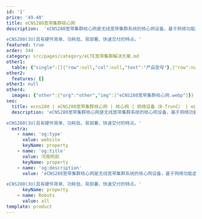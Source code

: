 ```yaml
---
id: '1'
price: '49.40'
title: eCNS280宽带集群核心网
description:  'eCNS280宽带集群核心网是无线宽带集群系统的核心网设备，基于网络功能虚拟化(Network Functions Virtualization，NFV)和云化架构设计，提供传统核心网的网络功能外，还通过将网元功能虚拟化、在多网元间共享标准化硬件资源，来给各网元提供可根据实际应用的容量配置，提高网络扩容减容效率，提升业务上线效率。

eCNS280(3U)具有硬件简单、功耗低、易部署、快速交付的特点。'
featured: true
order: 344
category: src/pages/category/eLTE宽带集群解决方案.md
other1: 
  table: {"single":[[{"row":null,"col":null,"text":"产品型号"},{"row":null,"col":null,"text":"eCNS280"}],[{"row":null,"col":null,"text":"尺寸（高×宽×深）"},{"row":null,"col":null,"text":"130.5mm × 442.0mm × 675.0mm"}],[{"row":null,"col":null,"text":"最大连接基站数"},{"row":null,"col":null,"text":"2500"}],[{"row":null,"col":null,"text":"最大签约用户数规格"},{"row":null,"col":null,"text":"200000"}],[{"row":null,"col":null,"text":"最大在线用户数规格"},{"row":null,"col":null,"text":"200000"}],[{"row":null,"col":null,"text":"最大在线群组数规格"},{"row":null,"col":null,"text":"20000"}],[{"row":null,"col":null,"text":"最大并发群组数规格"},{"row":null,"col":null,"text":"4000"}],[{"row":null,"col":null,"text":"最大并发语音数规格"},{"row":null,"col":null,"text":"16000"}]]}
other2:
  features: []
other3: null
other4:
  images: {"other":{"org":"other","img":["eCNS280宽带集群核心网.webp"]}}
seo:
  title: ecns280 | eCNS280宽带集群核心网 | 核心网 | 网络设备（B-TrunC） | eLTE宽带集群解决方案 | 企业无线
  description: 'eCNS280宽带集群核心网是无线宽带集群系统的核心网设备，基于网络功能虚拟化(Network Functions Virtualization，NFV)和云化架构设计，提供传统核心网的网络功能外，还通过将网元功能虚拟化、在多网元间共享标准化硬件资源，来给各网元提供可根据实际应用的容量配置，提高网络扩容减容效率，提升业务上线效率。

eCNS280(3U)具有硬件简单、功耗低、易部署、快速交付的特点。'
  extra:
    - name: 'og:type'
      value: website
      keyName: property
    - name: 'og:title'
      value: 河南网田
      keyName: property
    - name: 'og:description'
      value: 'eCNS280宽带集群核心网是无线宽带集群系统的核心网设备，基于网络功能虚拟化(Network Functions Virtualization，NFV)和云化架构设计，提供传统核心网的网络功能外，还通过将网元功能虚拟化、在多网元间共享标准化硬件资源，来给各网元提供可根据实际应用的容量配置，提高网络扩容减容效率，提升业务上线效率。

eCNS280(3U)具有硬件简单、功耗低、易部署、快速交付的特点。'
      keyName: property
    - name: Robots
      value: all
template: product
---
```


